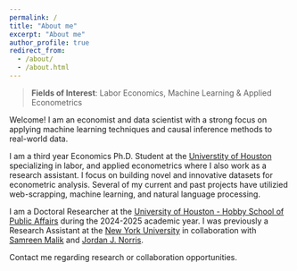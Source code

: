 ```yaml
---
permalink: /
title: "About me"
excerpt: "About me"
author_profile: true
redirect_from: 
  - /about/
  - /about.html
---
```



> **Fields of Interest**: Labor Economics, Machine Learning & Applied Econometrics

Welcome! I am an economist and data scientist with a strong focus on applying machine learning techniques and causal inference methods to real-world data.

I am a third year Economics Ph.D. Student at the [Universtity of Houston](https://www.uh.edu/class/economics/) specializing in labor, and applied econometrics where I also work as a research assistant. I focus on building novel and innovative datasets for econometric analysis. Several of my current and past projects have utilizied web-scrapping, machine learning, and natural language processing.

I am a Doctoral Researcher at the [University of Houston - Hobby School of Public Affairs](https://uh.edu/hobby/) during the 2024-2025 academic year. I was previously a Research Assistant at the [New York University](https://nyuad.nyu.edu/en/) in collaboration with [Samreen Malik](https://www.samreenmalik.net/) and [Jordan J. Norris](https://www.jordanjnorris.com/). 

Contact me regarding research or collaboration opportunities. 

